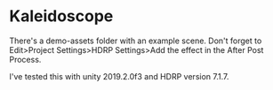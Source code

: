 # Kaleidoscope

There's a demo-assets folder with an example scene. Don't forget to Edit>Project Settings>HDRP Settings>Add the effect in the After Post Process.

I've tested this with unity 2019.2.0f3 and HDRP version 7.1.7.
